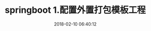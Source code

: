 ---
title: springboot 1.配置外置打包模板工程
category: springboot
tag: [java,spring]
date: 2018-02-10 06:40:12
---
